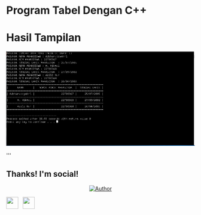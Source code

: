 # Program Tabel Dengan C++
# Hasil Tampilan
![img](https://github.com/okabeRintarou26/Program-Tabel-Dengan-C-/blob/a2194f2be9ce52d6cac29934550a44ec22ac1e6c/Img/Tampilan.png?raw=true)


'''
## Thanks! I'm social!

</p>
<p align="center">
<a href="https://github.com/OkabeRintarou26"><img title="Author" src="https://img.shields.io/badge/Author-Okabe-orange.svg?style=for-the-badge&logo=github"></a>
</p>


<a href="https://www.facebook.com/Adzharussyukri/" target="_blank"><img height="32" width="32" src="https://cdn.jsdelivr.net/npm/simple-icons@latest/icons/facebook.svg" /></a> &nbsp;&nbsp;<a href="https://www.instagram.com/Adzharussyukri/" target="_blank"><img height="32" width="32" src="https://cdn.jsdelivr.net/npm/simple-icons@latest/icons/instagram.svg" /></a>
